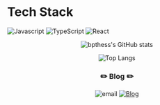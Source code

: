# Tech Stack

![Javascript](https://img.shields.io/badge/javascript-F7DF1E.svg?style=for-the-badge&logo=JavaScript&logoColor=white)
![TypeScript](https://img.shields.io/badge/typescript-%23007ACC.svg?style=for-the-badge&logo=typescript&logoColor=white)
![React](https://img.shields.io/badge/react-%2320232a.svg?style=for-the-badge&logo=react&logoColor=%2361DAFB)

<!-- ![Styled Components](https://img.shields.io/badge/styled--components-DB7093?style=for-the-badge&logo=styled-components&logoColor=white) -->

<!-- ![Zustand](https://img.shields.io/badge/zustand-%2320232a.svg?style=for-the-badge&logo=zustand&logoColor=%2361DAFB)
![Vite](https://img.shields.io/badge/vite-646CFF.svg?style=for-the-badge&logo=vite&logoColor=white) -->

<!-- ![Prisma](https://img.shields.io/badge/prisma-2D3748.svg?style=for-the-badge&logo=prisma&logoColor=white)
![PlanetScale](https://img.shields.io/badge/PlanetScale-000000.svg?style=for-the-badge&logo=PlanetScale&logoColor=white) -->

<div align="center" >

![bpthess's GitHub stats](https://github-readme-stats.vercel.app/api?username=bpthess&show_icons=true&theme=nightowl)

![Top Langs](https://github-readme-stats.vercel.app/api/top-langs/?username=bpthess&layout=compact&theme=nightowl)

</div>

<h3 align="center">✏️ Blog ✏️</h3>

<div align="center" style="text-align:center">

![email](https://img.shields.io/badge/Email-bpthess@naver.com-red.svg)
[![Blog](https://img.shields.io/badge/Blog-bpthess.github.io/-yellowgreen.svg?style=flat)](https://bpthess.github.io/tech-blog) 
</div>

